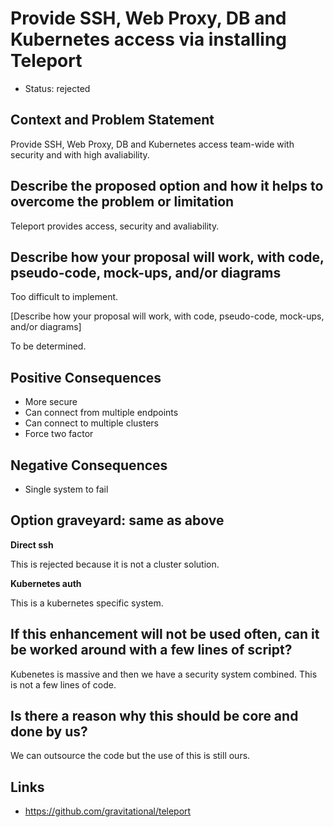 # Provide SSH, Web Proxy, DB and Kubernetes access via installing Teleport

- Status: rejected

## Context and Problem Statement

Provide SSH, Web Proxy, DB and Kubernetes access team-wide with security and with high avaliability.

## Describe the proposed option and how it helps to overcome the problem or limitation

Teleport provides access, security and avaliability.

## Describe how your proposal will work, with code, pseudo-code, mock-ups, and/or diagrams

Too difficult to implement.

[Describe how your proposal will work, with code, pseudo-code, mock-ups, and/or diagrams]

To be determined.

## Positive Consequences <!-- optional -->

- More secure
- Can connect from multiple endpoints
- Can connect to multiple clusters
- Force two factor

## Negative Consequences <!-- optional -->

- Single system to fail

## Option graveyard: same as above

**Direct ssh**

This is rejected because it is not a cluster solution.

**Kubernetes auth**

This is a kubernetes specific system.

## If this enhancement will not be used often, can it be worked around with a few lines of script?

Kubenetes is massive and then we have a security system combined. This is not a few lines of code.

## Is there a reason why this should be core and done by us?

We can outsource the code but the use of this is still ours.

## Links <!-- optional -->

- https://github.com/gravitational/teleport
